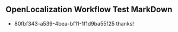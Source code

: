 ## OpenLocalization Workflow Test MarkDown
* 80fbf343-a539-4bea-bf11-1f1d9ba55f25 thanks!

<!--HONumber=Aug16_HO1-->



